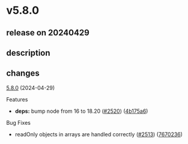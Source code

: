 # v5.8.0

## release on 20240429

## description

## changes

<a href="https://github.com/stoplightio/prism/compare/v5.7.0...v5.8.0">5.8.0</a> (2024-04-29)

Features

* <strong>deps:</strong> bump node from 16 to 18.20 (<a href="https://github.com/stoplightio/prism/issues/2520" data-hovercard-type="pull_request" data-hovercard-url="/stoplightio/prism/pull/2520/hovercard">#2520</a>) (<a href="https://github.com/stoplightio/prism/commit/4b175a614a7d1f184863d741c8cbec494b37b57f">4b175a6</a>)

Bug Fixes

* readOnly objects in arrays are handled correctly (<a href="https://github.com/stoplightio/prism/issues/2513" data-hovercard-type="pull_request" data-hovercard-url="/stoplightio/prism/pull/2513/hovercard">#2513</a>) (<a href="https://github.com/stoplightio/prism/commit/767023681f481d5e9d8c46203613faa635541eab">7670236</a>)

